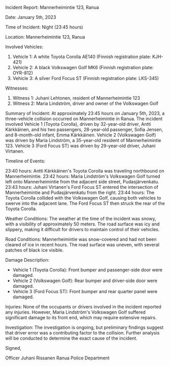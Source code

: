 Incident Report: Mannerheimintie 123, Ranua

Date: January 5th, 2023

Time of Incident: Night (23:45 hours)

Location: Mannerheimintie 123, Ranua

Involved Vehicles:

1. Vehicle 1: A white Toyota Corolla AE140 (Finnish registration plate: KJH-421)
2. Vehicle 2: A black Volkswagen Golf MK6 (Finnish registration plate: OYR-812)
3. Vehicle 3: A silver Ford Focus ST (Finnish registration plate: LKS-345)

Witnesses:

1. Witness 1: Juhani Lehtonen, resident of Mannerheimintie 123
2. Witness 2: Maria Lindström, driver and owner of the Volkswagen Golf

Summary of Incident:
At approximately 23:45 hours on January 5th, 2023, a three-vehicle collision occurred on Mannerheimintie in Ranua. The incident involved Vehicle 1 (Toyota Corolla), driven by 32-year-old driver, Antti Kärkkäinen, and his two passengers, 28-year-old passenger, Sofia Jensen, and 8-month-old infant, Emma Kärkkäinen. Vehicle 2 (Volkswagen Golf) was driven by Maria Lindström, a 35-year-old resident of Mannerheimintie 123. Vehicle 3 (Ford Focus ST) was driven by 29-year-old driver, Juhani Virtanen.

Timeline of Events:

23:40 hours: Antti Kärkkäinen's Toyota Corolla was traveling northbound on Mannerheimintie.
23:42 hours: Maria Lindström's Volkswagen Golf turned left onto Mannerheimintie from the adjacent side street, Pudasjärvenkatu.
23:43 hours: Juhani Virtanen's Ford Focus ST entered the intersection of Mannerheimintie and Pudasjärvenkatu from the right.
23:44 hours: The Toyota Corolla collided with the Volkswagen Golf, causing both vehicles to swerve into the adjacent lane. The Ford Focus ST then struck the rear of the Toyota Corolla.

Weather Conditions:
The weather at the time of the incident was snowy, with a visibility of approximately 50 meters. The road surface was icy and slippery, making it difficult for drivers to maintain control of their vehicles.

Road Conditions:
Mannerheimintie was snow-covered and had not been cleared of ice in recent hours. The road surface was uneven, with several patches of black ice visible.

Damage Description:

* Vehicle 1 (Toyota Corolla): Front bumper and passenger-side door were damaged.
* Vehicle 2 (Volkswagen Golf): Rear bumper and driver-side door were damaged.
* Vehicle 3 (Ford Focus ST): Front bumper and rear quarter panel were damaged.

Injuries:
None of the occupants or drivers involved in the incident reported any injuries. However, Maria Lindström's Volkswagen Golf suffered significant damage to its front end, which may require extensive repairs.

Investigation:
The investigation is ongoing, but preliminary findings suggest that driver error was a contributing factor to the collision. Further analysis will be conducted to determine the exact cause of the incident.

Signed,

Officer Juhani Rissanen
Ranua Police Department